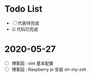 # Todo List

* ☐ 代表待完成
* ☑︎ 代码已完成

# 2020-05-27

* ☐ 博客园 : vim 基本配置
* ☐ 博客园 : Raspberry pi 安装 oh-my-zsh
